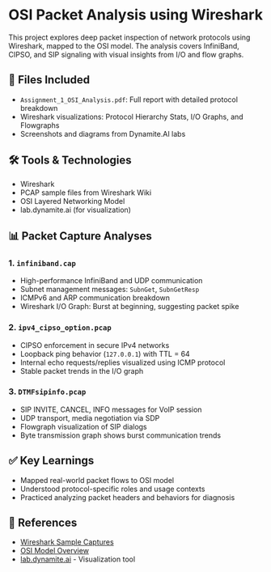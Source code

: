 # OSI Packet Analysis using Wireshark

This project explores deep packet inspection of network protocols using Wireshark, mapped to the OSI model. 
The analysis covers InfiniBand, CIPSO, and SIP signaling with visual insights from I/O and flow graphs.

## 📁 Files Included
- `Assignment_1_OSI_Analysis.pdf`: Full report with detailed protocol breakdown
- Wireshark visualizations: Protocol Hierarchy Stats, I/O Graphs, and Flowgraphs
- Screenshots and diagrams from Dynamite.AI labs

## 🛠️ Tools & Technologies
- Wireshark
- PCAP sample files from Wireshark Wiki
- OSI Layered Networking Model
- lab.dynamite.ai (for visualization)

## 📊 Packet Capture Analyses

### 1. `infiniband.cap`
- High-performance InfiniBand and UDP communication
- Subnet management messages: `SubnGet`, `SubnGetResp`
- ICMPv6 and ARP communication breakdown
- Wireshark I/O Graph: Burst at beginning, suggesting packet spike

### 2. `ipv4_cipso_option.pcap`
- CIPSO enforcement in secure IPv4 networks
- Loopback ping behavior (`127.0.0.1`) with TTL = 64
- Internal echo requests/replies visualized using ICMP protocol
- Stable packet trends in the I/O graph

### 3. `DTMFsipinfo.pcap`
- SIP INVITE, CANCEL, INFO messages for VoIP session
- UDP transport, media negotiation via SDP
- Flowgraph visualization of SIP dialogs
- Byte transmission graph shows burst communication trends

## ✅ Key Learnings
- Mapped real-world packet flows to OSI model
- Understood protocol-specific roles and usage contexts
- Practiced analyzing packet headers and behaviors for diagnosis

## 📎 References
- [Wireshark Sample Captures](https://wiki.wireshark.org/SampleCaptures)
- [OSI Model Overview](https://en.wikipedia.org/wiki/OSI_model)
- [lab.dynamite.ai](https://lab.dynamite.ai/) - Visualization tool


